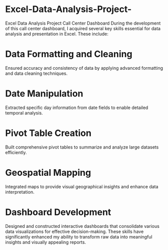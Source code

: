 # Excel-Data-Analysis-Project-
Excel Data Analysis Project  Call Center Dashboard 
During the development of this call center dashboard, I acquired several key skills essential for data analysis and presentation in Excel. These include:

# Data Formatting and Cleaning
Ensured accuracy and consistency of data by applying advanced formatting and data cleaning techniques.
# Date Manipulation
Extracted specific day information from date fields to enable detailed temporal analysis.
# Pivot Table Creation
Built comprehensive pivot tables to summarize and analyze large datasets efficiently.
# Geospatial Mapping
Integrated maps to provide visual geographical insights and enhance data interpretation.
# Dashboard Development
Designed and constructed interactive dashboards that consolidate various data visualizations for effective decision-making.
These skills have significantly enhanced my ability to transform raw data into meaningful insights and visually appealing reports.
